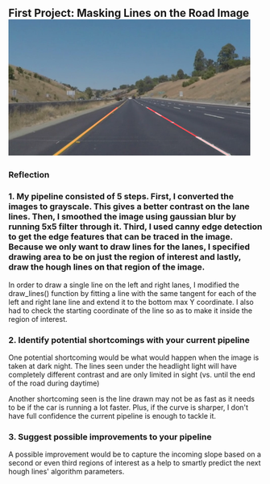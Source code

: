 **First Project: Masking Lines on the Road Image** 
<img src="test_images_output/whiteCarLaneSwitch.jpg" width="480"/>
---

### Reflection

### 1. My pipeline consisted of 5 steps. First, I converted the images to grayscale. This gives a better contrast on the lane lines. Then, I smoothed the image using gaussian blur by running 5x5 filter through it. Third, I used canny edge detection to get the edge features that can be traced in the image. Because we only want to draw lines for the lanes, I specified drawing area to be on just the region of interest and lastly, draw the hough lines on that region of the image.

In order to draw a single line on the left and right lanes, I modified the draw_lines() function by fitting a line with the same tangent for each of the left and right lane line and extend it to the bottom max Y coordinate. I also had to check the starting coordinate of the line so as to make it inside the region of interest.


### 2. Identify potential shortcomings with your current pipeline


One potential shortcoming would be what would happen when the image is taken at dark night. The lines seen under the headlight light will have completely different contrast and are only limited in sight (vs. until the end of the road during daytime) 

Another shortcoming seen is the line drawn may not be as fast as it needs to be if the car is running a lot faster. Plus, if the curve is sharper, I don't have full confidence the current pipeline is enough to tackle it.


### 3. Suggest possible improvements to your pipeline

A possible improvement would be to capture the incoming slope based on a second or even third regions of interest as a help to smartly predict the next hough lines' algorithm parameters.

